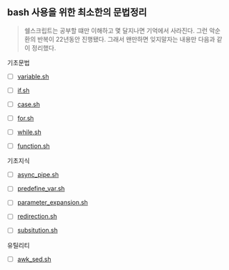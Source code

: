 ## bash 사용을 위한 최소한의 문법정리 

> 쉘스크립트는 공부할 떄만 이해하고 몇 달지나면 기억에서 사라진다. 그런 악순환의 반복이 22년동안 진행됐다. 그래서 왠만하면 잊지말자는 내용만 다음과 같이 정리했다. 



기초문법 

- [ ] [variable.sh](variable.sh)
- [ ] [if.sh](if.sh)
- [ ] [case.sh](case.sh)
- [ ] [for.sh](for.sh)
- [ ] [while.sh](while.sh)
- [ ] [function.sh](function.sh)



기초지식 

- [ ] [async_pipe.sh](async_pipe.sh)
- [ ] [predefine_var.sh](predefine_var.sh)
- [ ] [parameter_expansion.sh](parameter_expansion.sh)
- [ ] [redirection.sh](redirection.sh)
- [ ] [subsitution.sh](subsitution.sh)


유틸리티  

- [ ] [awk_sed.sh](awk_sed.sh)
